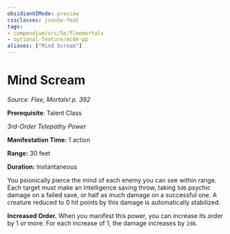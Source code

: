 ```yaml
---
obsidianUIMode: preview
cssclasses: json5e-feat
tags:
- compendium/src/5e/fleemortals
- optional-feature/mcdm-pp
aliases: ["Mind Scream"]
---
```

# Mind Scream
*Source: Flee, Mortals! p. 392*  

**Prerequisite**: Talent Class

*3rd-Order Telepathy Power*

**Manifestation Time:** 1 action

**Range:** 30 feet

**Duration:** Instantaneous

You psionically pierce the mind of each enemy you can see within range. Each target must make an Intelligence saving throw, taking `5d6` psychic damage on a failed save, or half as much damage on a successful one. A creature reduced to 0 hit points by this damage is automatically stabilized.

**Increased Order.** When you manifest this power, you can increase its order by 1 or more. For each increase of 1, the damage increases by `2d6`.